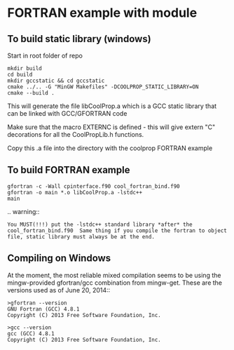 FORTRAN example with module
===========================

To build static library (windows)
---------------------------------

Start in root folder of repo

    mkdir build
    cd build
    mkdir gccstatic && cd gccstatic
    cmake ../.. -G "MinGW Makefiles" -DCOOLPROP_STATIC_LIBRARY=ON
    cmake --build .

This will generate the file libCoolProp.a which is a GCC static library that can be linked with GCC/GFORTRAN code

Make sure that the macro EXTERNC is defined - this will give extern "C" decorations for all the CoolPropLib.h functions.

Copy this .a file into the directory with the coolprop FORTRAN example

To build FORTRAN example
------------------------

    gfortran -c -Wall cpinterface.f90 cool_fortran_bind.f90
    gfortran -o main *.o libCoolProp.a -lstdc++
    main
    
.. warning::

    You MUST(!!!) put the -lstdc++ standard library *after* the cool_fortran_bind.f90  Same thing if you compile the fortran to object file, static library must always be at the end.

Compiling on Windows
--------------------

At the moment, the most reliable mixed compilation seems to be using the mingw-provided gfortran/gcc combination from mingw-get.  These are the versions used as of June 20, 2014::

    >gfortran --version
    GNU Fortran (GCC) 4.8.1
    Copyright (C) 2013 Free Software Foundation, Inc.

    >gcc --version
    gcc (GCC) 4.8.1
    Copyright (C) 2013 Free Software Foundation, Inc.